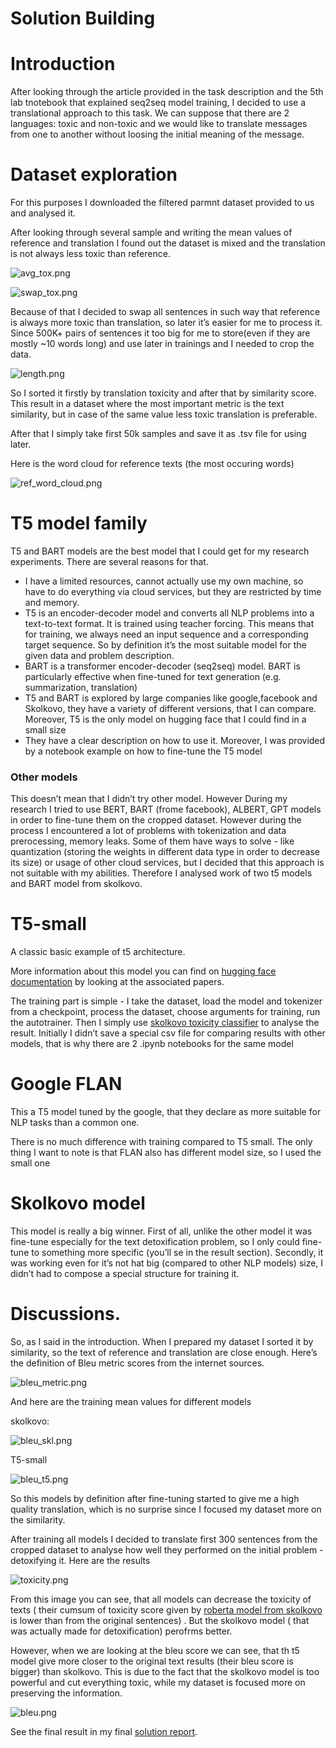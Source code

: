# Solution Building

# Introduction

After looking through the article provided in the task description and the 5th lab tnotebook that explained seq2seq model training, I decided to use a translational approach to this task. We can suppose that there are 2 languages: toxic and non-toxic and we would like to translate messages from one to another without loosing the initial meaning of the message.

# Dataset exploration

For this purposes I downloaded the filtered parmnt dataset provided to us and analysed it. 

After looking through several sample and writing the mean values of reference and translation I found out the dataset is mixed and the translation is not always less toxic than reference.

![avg_tox.png](figures/avg_tox.png)

![swap_tox.png](figures/swap_tox.png)

Because of that I decided to swap all sentences in such way that reference is always more toxic than translation, so later it’s easier for me to process it.  Since 500K+ pairs of sentences it too big for me to store(even if they are mostly ~10 words long) and use later in trainings and I needed to crop the data.

![length.png](figures/length.png)

 So I sorted it firstly by translation toxicity and after that by similarity score. This result in a dataset where the most important metric is the text similarity, but in case of the same value less toxic translation is preferable. 

After that I simply take first 50k samples and save it as .tsv file for using later.

Here is the word cloud for reference texts (the most occuring words)

![ref_word_cloud.png](figures/ref_word_cloud.png)

# T5 model family

T5 and BART models are the best model that I could get for my research experiments. There are several reasons for that.

- I have a limited resources, cannot actually use my own machine, so have to do everything via cloud services, but they are restricted by time and memory.
- T5 is an encoder-decoder model and converts all NLP problems into a text-to-text format. It is trained using teacher forcing. This means that for training, we always need an input sequence and a corresponding target sequence. So by definition it’s the most suitable model for the given data and problem description.
- BART is a transformer encoder-decoder (seq2seq) model. BART is particularly effective when fine-tuned for text generation (e.g. summarization, translation)
- T5 and BART is explored by large companies like google,facebook and Skolkovo, they have a variety of different versions, that I can compare. Moreover, T5 is the only model on hugging face that I could find in a small size
- They have a clear description on how to use it. Moreover, I was provided by a notebook example on how to fine-tune the T5 model

### Other models

This doesn’t mean that I didn’t try other model. However During my research I tried to use BERT, BART (frome facebook), ALBERT, GPT models in order to fine-tune them on the cropped dataset. However during the process I encountered a lot of problems with tokenization and data prerocessing, memory leaks. Some of them have ways to solve - like quantization (storing the weights in different data type in order to decrease its size) or usage of other cloud services, but I decided that this approach is not suitable with my abilities. Therefore I analysed work of two t5 models and BART model from skolkovo.

# T5-small

A classic basic example of t5 architecture. 

More information about this model you can find on [hugging face documentation](https://huggingface.co/docs/transformers/model_doc/t5) by looking at the associated papers. 

The training part is simple - I take the dataset, load the model and tokenizer from a checkpoint, process the dataset, choose arguments for training, run the autotrainer. Then I simply use [skolkovo toxicity classifier](https://huggingface.co/s-nlp/roberta_toxicity_classifier) to analyse the result. Initially I didn’t save a special csv file for comparing results with other models, that is why there are 2 .ipynb notebooks for the same model

# Google FLAN

This a T5 model tuned by the google, that they declare as more suitable for NLP tasks than a common one.

There is no much difference with training compared to T5 small. The only thing I want to note is that FLAN also has different model size, so I used the small one

# Skolkovo model

This model is really a big winner. First of all, unlike the other model it was fine-tune especially for the text detoxification problem, so I only could fine-tune to something more specific (you’ll se in the result section). Secondly, it was working even for it’s not hat big (compared to other NLP models) size, I didn’t had to compose a special structure for training it. 

# Discussions.

So, as I said in the introduction. When I prepared my dataset I sorted it by similarity, so the text of reference and translation are close enough. Here’s the definition of Bleu metric scores from the internet sources.

![bleu_metric.png](figures/bleu_metric.png)

And here are the training mean values for different models

skolkovo:

![bleu_skl.png](figures/bleu_skl.png)

T5-small

![bleu_t5.png](figures/bleu_t5.png)

So this models by definition after fine-tuning started to give me a high quality translation, which is no surprise since I focused my dataset more on the similarity.

After training all models I decided to translate first 300 sentences from the cropped dataset to analyse how well they performed on the initial problem - detoxifying it. Here are the results

![toxicity.png](figures/toxicity.png)

From this image you can see, that all models can decrease the toxicity of texts ( their cumsum of toxicity score given by [roberta model from skolkovo](https://huggingface.co/s-nlp/roberta_toxicity_classifier) is lower than from the original sentences) . But the skolkovo model ( that was actually made for detoxification) perofrms better.

However, when we are looking at the bleu score we can see, that th t5 model give more closer to the original text results (their bleu score is bigger) than skolkovo. This is due to the fact that the skolkovo model is too powerful and cut everything toxic, while my dataset is focused more on preserving the information. 

![bleu.png](figures/bleu.png)

See the final result in my final [solution report]((https://github.com/Lumiwarum/detoxification/blob/main/reports/final%20solution.md)).
